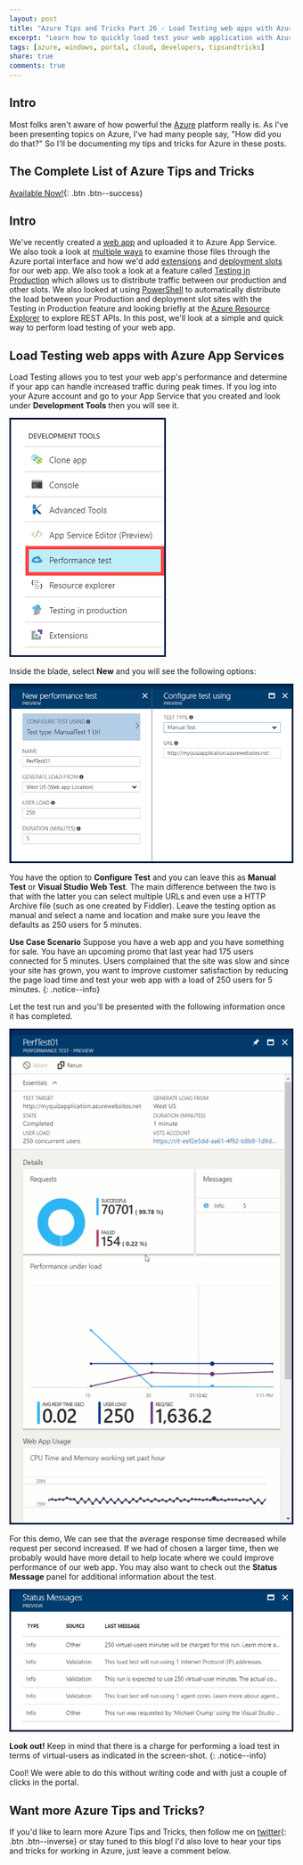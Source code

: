 ```yaml
---
layout: post
title: "Azure Tips and Tricks Part 26 - Load Testing web apps with Azure App Services"
excerpt: "Learn how to quickly load test your web application with Azure App Services"
tags: [azure, windows, portal, cloud, developers, tipsandtricks]
share: true
comments: true
---
```


## Intro

Most folks aren't aware of how powerful the [Azure](http://www.azure.com) platform really is. As I've been presenting topics on Azure, I've had many people say, "How did you do that?" So I'll be documenting my tips and tricks for Azure in these posts.

## The Complete List of Azure Tips and Tricks

[Available Now!](https://michaelcrump.net/azure-tips-and-tricks-complete-list/){: .btn .btn--success} 

## Intro

We've recently created a [web app](http://www.michaelcrump.net/azure-tips-and-tricks19/) and uploaded it to Azure App Service. We also took a look at [multiple ways](http://www.michaelcrump.net/azure-tips-and-tricks20/) to examine those files through the Azure portal interface and how we'd add [extensions](http://www.michaelcrump.net/azure-tips-and-tricks21/) and [deployment slots](http://www.michaelcrump.net/azure-tips-and-tricks22/) for our web app. We also took a look at a feature called [Testing in Production](http://www.michaelcrump.net/azure-tips-and-tricks23/) which allows us to distribute traffic between our production and other slots. We also looked at using [PowerShell](http://www.michaelcrump.net/azure-tips-and-tricks24/) to automatically distribute the load between your Production and deployment slot sites with the Testing in Production feature and looking briefly at the [Azure Resource Explorer](http://www.michaelcrump.net/azure-tips-and-tricks24/) to explore REST APIs. In this post, we'll look at a simple and quick way to perform load testing of your web app. 

## Load Testing web apps with Azure App Services

Load Testing allows you to test your web app's performance and determine if your app can handle increased traffic during peak times. If you log into your Azure account and go to your App Service that you created and look under **Development Tools** then you will see it. 

<img style="border:3px solid #021a40" src="/files/azureperformance1.png">

Inside the blade, select **New** and you will see the following options:

<img style="border:3px solid #021a40" src="/files/azureperformance2.png">

You have the option to **Configure Test** and you can leave this as **Manual Test** or **Visual Studio Web Test**. The main difference between the two is that with the latter you can select multiple URLs and even use a HTTP Archive file (such as one created by Fiddler). Leave the testing option as manual and select a name and location and make sure you leave the defaults as 250 users for 5 minutes. 

**Use Case Scenario** Suppose you have a web app and you have something for sale. You have an upcoming promo that last year had 175 users connected for 5 minutes. Users complained that the site was slow and since your site has grown, you want to improve customer satisfaction by reducing the page load time and test your web app with a load of 250 users for 5 minutes. 
{: .notice--info}

Let the test run and you'll be presented with the following information once it has completed. 

<img style="border:3px solid #021a40" src="/files/azureperformance3.gif">

For this demo, We can see that the average response time decreased while request per second increased. If we had of chosen a larger time, then we probably would have more detail to help locate where we could improve performance of our web app. You may also want to check out the **Status Message** panel for additional information about the test. 

<img style="border:3px solid #021a40" src="/files/azureperformance4.png">

**Look out!** Keep in mind that there is a charge for performing a load test in terms of virtual-users as indicated in the screen-shot. 
{: .notice--info}

Cool! We were able to do this without writing code and with just a couple of clicks in the portal. 

## Want more Azure Tips and Tricks?

If you'd like to learn more Azure Tips and Tricks, then follow me on [twitter](http://twitter.com/mbcrump){: .btn .btn--inverse} or stay tuned to this blog! I'd also love to hear your tips and tricks for working in Azure, just leave a comment below. 
